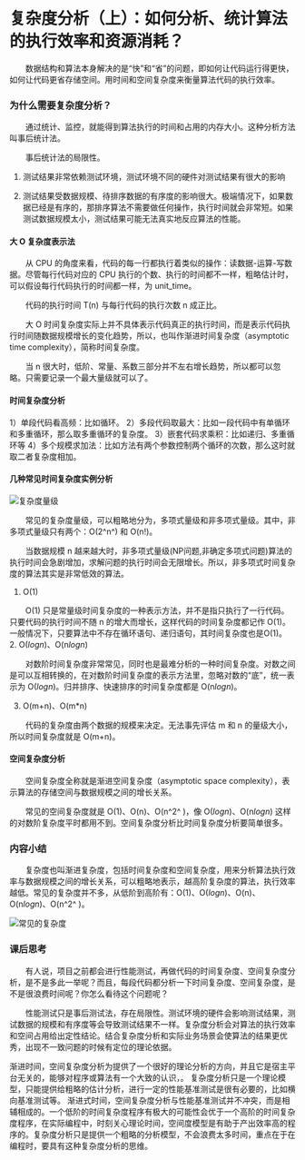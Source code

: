 复杂度分析（上）：如何分析、统计算法的执行效率和资源消耗？
===


&emsp;&emsp;数据结构和算法本身解决的是“快”和“省”的问题，即如何让代码运行得更快，如何让代码更省存储空间。用时间和空间复杂度来衡量算法代码的执行效率。



### 为什么需要复杂度分析？

&emsp;&emsp;通过统计、监控，就能得到算法执行的时间和占用的内存大小。这种分析方法叫事后统计法。

&emsp;&emsp;事后统计法的局限性。

1. 测试结果非常依赖测试环境，测试环境不同的硬件对测试结果有很大的影响

2. 测试结果受数据规模、待排序数据的有序度的影响很大。极端情况下，如果数据已经是有序的，那排序算法不需要做任何操作，执行时间就会非常短。如果测试数据规模太小，测试结果可能无法真实地反应算法的性能。



#### 大 O 复杂度表示法

&emsp;&emsp;从 CPU 的角度来看，代码的每一行都执行着类似的操作：读数据-运算-写数据。尽管每行代码对应的 CPU 执行的个数、执行的时间都不一样，粗略估计时，可以假设每行代码执行的时间都一样，为 unit_time。

&emsp;&emsp;代码的执行时间 T(n) 与每行代码的执行次数 n 成正比。

&emsp;&emsp;大 O 时间复杂度实际上并不具体表示代码真正的执行时间，而是表示代码执行时间随数据规模增长的变化趋势，所以，也叫作渐进时间复杂度（asymptotic time complexity），简称时间复杂度。

&emsp;&emsp;当 n 很大时，低阶、常量、系数三部分并不左右增长趋势，所以都可以忽略。只需要记录一个最大量级就可以了。

#### 时间复杂度分析

1）单段代码看高频：比如循环。
2）多段代码取最大：比如一段代码中有单循环和多重循环，那么取多重循环的复杂度。
3）嵌套代码求乘积：比如递归、多重循环等
4）多个规模求加法：比如方法有两个参数控制两个循环的次数，那么这时就取二者复杂度相加。



#### 几种常见时间复杂度实例分析

![复杂度量级](assert/Complexity.jpg)

&emsp;&emsp;常见的复杂度量级，可以粗略地分为，多项式量级和非多项式量级。其中，非多项式量级只有两个：O(2^n^) 和 O(n!)。

&emsp;&emsp;当数据规模 n 越来越大时，非多项式量级(NP问题,非确定多项式问题)算法的执行时间会急剧增加，求解问题的执行时间会无限增长。所以，非多项式时间复杂度的算法其实是非常低效的算法。

1. O(1)

&emsp;&emsp;O(1) 只是常量级时间复杂度的一种表示方法，并不是指只执行了一行代码。只要代码的执行时间不随 n 的增大而增长，这样代码的时间复杂度都记作 O(1)。一般情况下，只要算法中不存在循环语句、递归语句，其时间复杂度也是Ο(1)。
2. O($logn$)、O(n$logn$)

&emsp;&emsp;对数阶时间复杂度非常常见，同时也是最难分析的一种时间复杂度。对数之间是可以互相转换的，在对数阶时间复杂度的表示方法里，忽略对数的“底”，统一表示为 O($logn$)。归并排序、快速排序的时间复杂度都是 O(n$logn$)。

3. O(m+n)、O(m*n)

&emsp;&emsp;代码的复杂度由两个数据的规模来决定。无法事先评估 m 和 n 的量级大小，所以时间复杂度就是 O(m+n)。



#### 空间复杂度分析

&emsp;&emsp;空间复杂度全称就是渐进空间复杂度（asymptotic space complexity），表示算法的存储空间与数据规模之间的增长关系。

&emsp;&emsp;常见的空间复杂度就是 O(1)、O(n)、O(n^2^ )，像 O($logn$)、O(n$logn$) 这样的对数阶复杂度平时都用不到。空间复杂度分析比时间复杂度分析要简单很多。



### 内容小结

&emsp;&emsp;复杂度也叫渐进复杂度，包括时间复杂度和空间复杂度，用来分析算法执行效率与数据规模之间的增长关系，可以粗略地表示，越高阶复杂度的算法，执行效率越低。常见的复杂度并不多，从低阶到高阶有：O(1)、O($logn$)、O(n)、O(n$logn$)、O(n^2^ )。

![常见的复杂度](assert/ComplexityFunction.jpg)



### 课后思考

&emsp;&emsp;有人说，项目之前都会进行性能测试，再做代码的时间复杂度、空间复杂度分析，是不是多此一举呢？而且，每段代码都分析一下时间复杂度、空间复杂度，是不是很浪费时间呢？你怎么看待这个问题呢？

&emsp;&emsp;性能测试只是事后测试法，存在局限性。测试环境的硬件会影响测试结果，测试数据的规模和有序度等会导致测试结果不一样。复杂度分析会对算法的执行效率和空间占用给出定性结论。结合复杂度分析和实际业务场景会使算法的结果更优秀，出现不一致问题的时候有定位的理论依据。



渐进时间，空间复杂度分析为提供了一个很好的理论分析的方向，并且它是宿主平台无关的，能够对程序或算法有一个大致的认识，。
复杂度分析只是一个理论模型，只能提供给粗略的估计分析，进行一定的性能基准测试是很有必要的，比如横向基准测试等。
渐进式时间，空间复杂度分析与性能基准测试并不冲突，而是相辅相成的。一个低阶的时间复杂度程序有极大的可能性会优于一个高阶的时间复杂度程序，在实际编程中，时刻关心理论时间，空间度模型是有助于产出效率高的程序的。复杂度分析只是提供一个粗略的分析模型，不会浪费太多时间，重点在于在编程时，要具有这种复杂度分析的思维。